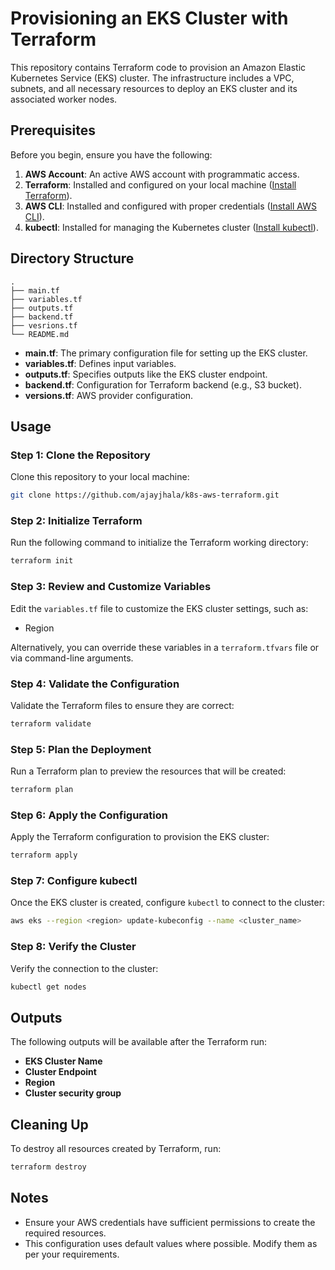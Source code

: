 # Provisioning an EKS Cluster with Terraform

This repository contains Terraform code to provision an Amazon Elastic Kubernetes Service (EKS) cluster. The infrastructure includes a VPC, subnets, and all necessary resources to deploy an EKS cluster and its associated worker nodes.

## Prerequisites

Before you begin, ensure you have the following:

1. **AWS Account**: An active AWS account with programmatic access.
2. **Terraform**: Installed and configured on your local machine ([Install Terraform](https://www.terraform.io/downloads)).
3. **AWS CLI**: Installed and configured with proper credentials ([Install AWS CLI](https://aws.amazon.com/cli/)).
4. **kubectl**: Installed for managing the Kubernetes cluster ([Install kubectl](https://kubernetes.io/docs/tasks/tools/install-kubectl/)).

## Directory Structure

```
.
├── main.tf
├── variables.tf
├── outputs.tf
├── backend.tf
├── vesrions.tf
└── README.md
```

- **main.tf**: The primary configuration file for setting up the EKS cluster.
- **variables.tf**: Defines input variables.
- **outputs.tf**: Specifies outputs like the EKS cluster endpoint.
- **backend.tf**: Configuration for Terraform backend (e.g., S3 bucket).
- **versions.tf**: AWS provider configuration.

## Usage

### Step 1: Clone the Repository
Clone this repository to your local machine:

```bash
git clone https://github.com/ajayjhala/k8s-aws-terraform.git
```

### Step 2: Initialize Terraform
Run the following command to initialize the Terraform working directory:

```bash
terraform init
```

### Step 3: Review and Customize Variables
Edit the `variables.tf` file to customize the EKS cluster settings, such as:

- Region

Alternatively, you can override these variables in a `terraform.tfvars` file or via command-line arguments.

### Step 4: Validate the Configuration
Validate the Terraform files to ensure they are correct:

```bash
terraform validate
```

### Step 5: Plan the Deployment
Run a Terraform plan to preview the resources that will be created:

```bash
terraform plan
```

### Step 6: Apply the Configuration
Apply the Terraform configuration to provision the EKS cluster:

```bash
terraform apply
```

### Step 7: Configure kubectl
Once the EKS cluster is created, configure `kubectl` to connect to the cluster:

```bash
aws eks --region <region> update-kubeconfig --name <cluster_name>
```

### Step 8: Verify the Cluster
Verify the connection to the cluster:

```bash
kubectl get nodes
```

## Outputs

The following outputs will be available after the Terraform run:

- **EKS Cluster Name**
- **Cluster Endpoint**
- **Region**
- **Cluster security group**

## Cleaning Up

To destroy all resources created by Terraform, run:

```bash
terraform destroy
```

## Notes

- Ensure your AWS credentials have sufficient permissions to create the required resources.
- This configuration uses default values where possible. Modify them as per your requirements.

